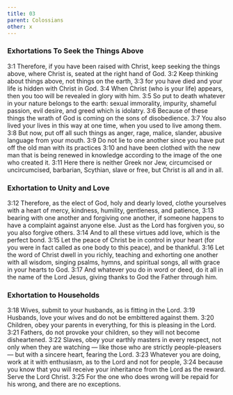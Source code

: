```yaml
---
title: 03
parent: Colossians
other: x
---
```


### Exhortations To Seek the Things Above

<a name="3:1">3:1</a> Therefore, if you have been raised with Christ, keep seeking the things above, where Christ is, seated at the right hand of God. <a name="3:2">3:2</a> Keep thinking about things above, not things on the earth, <a name="3:3">3:3</a> for you have died and your life is hidden with Christ in God. <a name="3:4">3:4</a> When Christ (who is your life) appears, then you too will be revealed in glory with him. <a name="3:5">3:5</a> So put to death whatever in your nature belongs to the earth: sexual immorality, impurity, shameful passion, evil desire, and greed which is idolatry. <a name="3:6">3:6</a> Because of these things the wrath of God is coming on the sons of disobedience. <a name="3:7">3:7</a> You also lived your lives in this way at one time, when you used to live among them. <a name="3:8">3:8</a> But now, put off all such things as anger, rage, malice, slander, abusive language from your mouth. <a name="3:9">3:9</a> Do not lie to one another since you have put off the old man with its practices <a name="3:10">3:10</a> and have been clothed with the new man that is being renewed in knowledge according to the image of the one who created it. <a name="3:11">3:11</a> Here there is neither Greek nor Jew, circumcised or uncircumcised, barbarian, Scythian, slave or free, but Christ is all and in all.

### Exhortation to Unity and Love

<a name="3:12">3:12</a> Therefore, as the elect of God, holy and dearly loved, clothe yourselves with a heart of mercy, kindness, humility, gentleness, and patience, <a name="3:13">3:13</a> bearing with one another and forgiving one another, if someone happens to have a complaint against anyone else. Just as the Lord has forgiven you, so you also forgive others. <a name="3:14">3:14</a> And to all these virtues add love, which is the perfect bond. <a name="3:15">3:15</a> Let the peace of Christ be in control in your heart (for you were in fact called as one body to this peace), and be thankful. <a name="3:16">3:16</a> Let the word of Christ dwell in you richly, teaching and exhorting one another with all wisdom, singing psalms, hymns, and spiritual songs, all with grace in your hearts to God. <a name="3:17">3:17</a> And whatever you do in word or deed, do it all in the name of the Lord Jesus, giving thanks to God the Father through him.

### Exhortation to Households

<a name="3:18">3:18</a> Wives, submit to your husbands, as is fitting in the Lord. <a name="3:19">3:19</a> Husbands, love your wives and do not be embittered against them. <a name="3:20">3:20</a> Children, obey your parents in everything, for this is pleasing in the Lord. <a name="3:21">3:21</a> Fathers, do not provoke your children, so they will not become disheartened. <a name="3:22">3:22</a> Slaves, obey your earthly masters in every respect, not only when they are watching — like those who are strictly people-pleasers — but with a sincere heart, fearing the Lord. <a name="3:23">3:23</a> Whatever you are doing, work at it with enthusiasm, as to the Lord and not for people, <a name="3:24">3:24</a> because you know that you will receive your inheritance from the Lord as the reward. Serve the Lord Christ. <a name="3:25">3:25</a> For the one who does wrong will be repaid for his wrong, and there are no exceptions.
